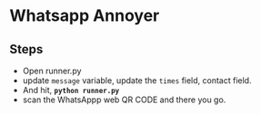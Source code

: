 # Whatsapp Annoyer

## Steps
- Open runner.py
- update `message` variable, update the `times` field, contact field. 
- And hit, **`python runner.py`**
- scan the WhatsAppp web QR CODE and there you go.